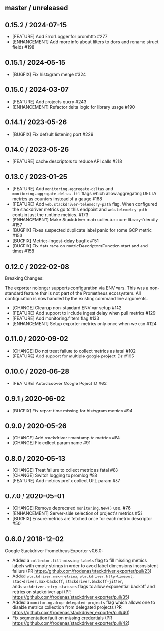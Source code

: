 ## master / unreleased

## 0.15.2 / 2024-07-15

* [FEATURE] Add ErrorLogger for promhttp #277
* [ENHANCEMENT] Add more info about filters to docs and rename struct fields #198

## 0.15.1 / 2024-05-15

* [BUGFIX] Fix histogram merge #324

## 0.15.0 / 2024-03-07

* [FEATURE] Add projects query #243
* [ENHANCEMENT] Refactor delta logic for library usage #190

## 0.14.1 / 2023-05-26

* [BUGFIX] Fix default listening port #229

## 0.14.0 / 2023-05-26

* [FEATURE] cache descriptors to reduce API calls #218

## 0.13.0 / 2023-01-25

* [FEATURE] Add `monitoring.aggregate-deltas` and `monitoring.aggregate-deltas-ttl` flags which allow aggregating DELTA
  metrics as counters instead of a gauge #168
* [FEATURE] Add `web.stackdriver-telemetry-path` flag. When configured the stackdriver metrics go to this endpoint and
  `web.telemetry-path` contain just the runtime metrics. #173
* [ENHANCEMENT] Make Stackdriver main collector more library-friendly #157
* [BUGFIX] Fixes suspected duplicate label panic for some GCP metric #153
* [BUGFIX] Metrics-ingest-delay bugfix #151
* [BUGFIX] Fix data race on metricDescriptorsFunction start and end times #158

## 0.12.0 / 2022-02-08

Breaking Changes:

The exporter nolonger supports configuration via ENV vars. This was a non-standard feature that is not part of the Prometheus ecossystem. All configuration is now handled by the existing command line arguments.

* [CHANGE] Cleanup non-standard ENV var setup #142
* [FEATURE] Add support to include ingest delay when pull metrics #129
* [FEATURE] Add monitoring.filters flag #133
* [ENHANCEMENT] Setup exporter metrics only once when we can #124

## 0.11.0 / 2020-09-02

* [CHANGE] Do not treat failure to collect metrics as fatal #102
* [FEATURE] Add support for multiple google project IDs #105

## 0.10.0 / 2020-06-28

* [FEATURE] Autodiscover Google Poject ID #62

## 0.9.1 / 2020-06-02

* [BUGFIX] Fix report time missing for histogram metrics #94

## 0.9.0 / 2020-05-26

* [CHANGE] Add stackdriver timestamp to metrics #84
* [CHANGE] Fix collect param name #91

## 0.8.0 / 2020-05-13

* [CHANGE] Treat failure to collect metric as fatal #83
* [CHANGE] Switch logging to promlog #88
* [FEATURE] Add metrics prefix collect URL param #87

## 0.7.0 / 2020-05-01

* [CHANGE] Remove deprecated `monitoring.New()` use. #76
* [ENHANCEMENT] Server-side selection of project's metrics #53
* [BUGFIX] Ensure metrics are fetched once for each metric descriptor #50
  
## 0.6.0 / 2018-12-02

Google Stackdriver Prometheus Exporter v0.6.0:

* Added a `collector.fill-missing-labels` flag to fill missing metrics labels with empty strings in order to avoid label dimensions inconsistent failure (PR https://github.com/frodenas/stackdriver_exporter/pull/23)
* Added `stackdriver.max-retries`, `stackdriver.http-timeout`, `stackdriver.max-backoff`, `stackdriver.backoff-jitter`, and`stackdriver.retry-statuses` flags to allow exponential backoff and retries on stackdriver api (PR https://github.com/frodenas/stackdriver_exporter/pull/35)
* Added a `monitoring.drop-delegated-projects` flag which allows one to disable metrics collection from delegated projects (PR https://github.com/frodenas/stackdriver_exporter/pull/40)
* Fix segmentation fault on missing credentials (PR https://github.com/frodenas/stackdriver_exporter/pull/42)
